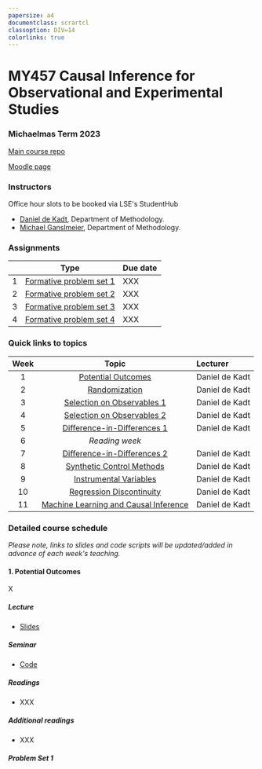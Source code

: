 ```yaml
---
papersize: a4
documentclass: scrartcl
classoption: DIV=14
colorlinks: true
---
```

  
<!-- ![LSE](images/lse-logo.jpg) -->
# MY457 Causal Inference for Observational and Experimental Studies
  
### Michaelmas Term 2023
  
[Main course repo](https://github.com/LSE-MY457/lse-my457.github.io)

[Moodle page](https://moodle.lse.ac.uk/course/view.php?id=1111)

### Instructors

Office hour slots to be booked via LSE's StudentHub

* [Daniel de Kadt](mailto:d.n.de-kadt@lse.ac.uk), Department of Methodology.
* [Michael Ganslmeier](mailto:m.g.ganslmeier@lse.ac.uk), Department of Methodology.  

### Assignments

|  |  Type |  Due date  |
|:--:|:-------:|:------|
| 1 | [Formative problem set 1](#problem-set-1) | XXX |
| 2 | [Formative problem set 2](#problem-set-2) | XXX |
| 3 | [Formative problem set 3](#problem-set-3) | XXX |
| 4 | [Formative problem set 4](#problem-set-4) | XXX |


### Quick links to topics

| Week |  Topic |  Lecturer  |
|:--:|:-------:|:------|
| 1  | [Potential Outcomes](#1-potential-outcomes) |  Daniel de Kadt | 
| 2  | [Randomization](#2-randomization) |  Daniel de Kadt |  
| 3  | [Selection on Observables 1](#3-selection-on-observables-1) |  Daniel de Kadt |  
| 4  | [Selection on Observables 2](#4-selection-on-observables-2) |  Daniel de Kadt |  
| 5  | [Difference-in-Differences 1](#5-difference-in-differences-1) |  Daniel de Kadt |
| 6  | _Reading week_ |  
| 7  | [Difference-in-Differences 2](#7-difference-in-differences-2) |  Daniel de Kadt |   
| 8  | [Synthetic Control Methods](#8-synthetic-control-methods) |  Daniel de Kadt |   
| 9  | [Instrumental Variables](#9-instrumental-variables) |  Daniel de Kadt |  
| 10 | [Regression Discontinuity](#10-regression-discontinuity) |  Daniel de Kadt |  
| 11 | [Machine Learning and Causal Inference](#11-cloud-computing) |  Daniel de Kadt |  

### Detailed course schedule

*Please note, links to slides and code scripts will be updated/added in advance of each week's teaching.*

#### 1. Potential Outcomes

X

##### Lecture

- [Slides](XXX)

##### Seminar

- [Code](XXX)

##### Readings
* XXX

##### Additional readings
* XXX

##### Problem Set 1